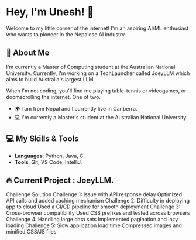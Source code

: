 # Hey, I'm Unesh! 👋

Welcome to my little corner of the internet! I'm an aspiring AI/ML enthusiast who wants to pioneer in the Nepalese AI industry.

## 🚀 About Me

I'm currently a Master of Computing student at the Australian National University. Currently, I'm working on a TechLauncher called JoeyLLM which aims to build Australia's largest LLM.

When I'm not coding, you'll find me playing table-tennis or videogames, or doomscrolling the internet. One of two.

- 🌍 I am from Nepal and I currently live in Canberra.
- 💻 I'm currently a Master's student at the Australian National University.
  

## 💻 My Skills & Tools

- **Languages**: Python, Java, C.
- **Tools**: Git, VS Code, IntelliJ.

## 🔥 Current Project : JoeyLLM.

Challenge	Solution
Challenge 1: Issue with API response delay	Optimized API calls and added caching mechanism
Challenge 2: Difficulty in deploying app to cloud	Used a CI/CD pipeline for smooth deployment
Challenge 3: Cross-browser compatibility	Used CSS prefixes and tested across browsers
Challenge 4: Handling large data sets	Implemented pagination and lazy loading
Challenge 5: Slow application load time	Compressed images and minified CSS/JS files


